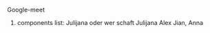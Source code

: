 Google-meet

1. components list:
   <HeaderBar>Julijana oder wer schaft
   <MainVideoArea>Julijana
   <EmojiBar> Alex
   <ControlBar> Jian, Anna
